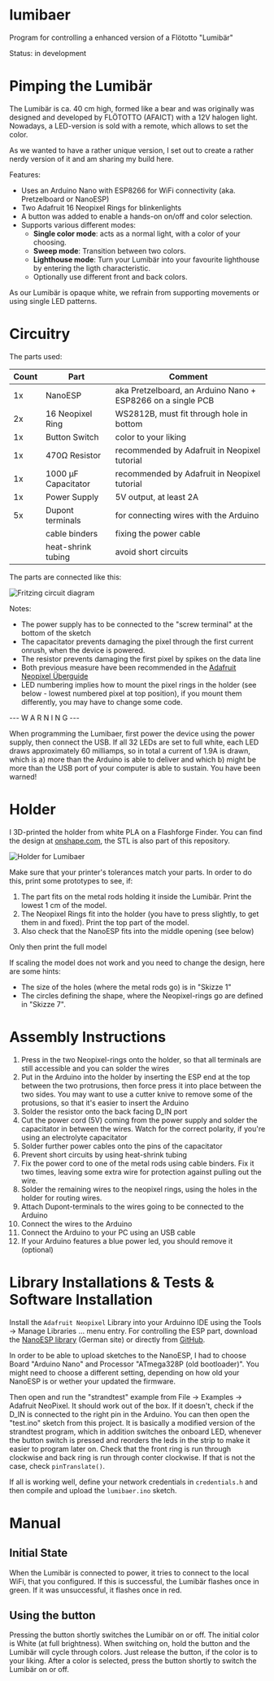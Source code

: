 # lumibaer
Program for controlling a enhanced version of a Flötotto "Lumibär"

Status: in development

# Pimping the Lumibär

The Lumibär is ca. 40 cm high, formed like a bear and was originally was designed and developed by FLÖTOTTO (AFAICT) with a 12V halogen light. Nowadays, a LED-version is sold with a remote, which allows to set the color. 

As we wanted to have a rather unique version, I set out to create a rather nerdy version of it and am sharing my build here. 

Features:

* Uses an Arduino Nano with ESP8266 for WiFi connectivity (aka. Pretzelboard or NanoESP)
* Two Adafruit 16 Neopixel Rings for blinkenlights
* A button was added to enable a hands-on on/off and color selection.
* Supports various different modes:
    * **Single color mode**: acts as a normal light, with a color of your choosing.
	* **Sweep mode**: Transition between two colors.
	* **Lighthouse mode**: Turn your Lumibär into your favourite lighthouse by entering the ligth characteristic.
	* Optionally use different front and back colors.
	
As our Lumibär is opaque white, we refrain from supporting movements or using single LED patterns. 

# Circuitry

The parts used:

| Count | Part                | Comment                                                     |
|-------|---------------------|-------------------------------------------------------------|
| 1x    | NanoESP             | aka Pretzelboard, an Arduino Nano + ESP8266 on a single PCB |
| 2x    | 16 Neopixel Ring    | WS2812B, must fit through hole in bottom                    |
| 1x    | Button Switch       | color to your liking                                        |
| 1x    | 470Ω Resistor       | recommended by Adafruit in Neopixel tutorial                |
| 1x    | 1000 µF Capacitator | recommended by Adafruit in Neopixel tutorial                | 
| 1x    | Power Supply        | 5V output, at least 2A                                      |
| 5x    | Dupont terminals    | for connecting wires with the Arduino                       |
|       | cable binders       | fixing the power cable                                      |
|       | heat-shrink tubing  | avoid short circuits                                        |

The parts are connected like this:

![Fritzing circuit diagram](LumibaerSketch.png "Fritzing Circuit Diagram for Lumibär")

Notes:

* The power supply has to be connected to the "screw terminal" at the bottom of the sketch
* The capacitator prevents damaging the pixel through the first current onrush, when the device is powered.
* The resistor prevents damaging the first pixel by spikes on the data line
* Both previous measure have been recommended in the [Adafruit Neopixel Überguide](https://learn.adafruit.com/adafruit-neopixel-uberguide/basic-connections)
* LED numbering implies how to mount the pixel rings in the holder (see below - lowest numbered pixel at top position), if you mount them differently, you may have to change some code.

--- W A R N I N G ---

When programming the Lumibaer, first power the device using the power supply, then connect the USB. If all 32 LEDs are set to full white, each LED draws approximately 60 milliamps, so in total a current of 1.9A is drawn, which is a) more than the Arduino is able to deliver and which b) might be more than the USB port of your computer is able to sustain. You have been warned!

# Holder

I 3D-printed the holder from white PLA on a Flashforge Finder. You can find the design at [onshape.com](https://cad.onshape.com/documents/3edbe17af1ac7154b36a21e5/w/be9cdfd852b25ba857e68c3f/e/f320dc2e18de69cdc695974b), the STL is also part of this repository. 

![Holder for Lumibaer](Holder.png "isoscale rendering of the holder from onshape")

Make sure that your printer's tolerances match your parts. In order to do this, print some prototypes to see, if:

1) The part fits on the metal rods holding it inside the Lumibär. Print the lowest 1 cm of the model. 
2) The Neopixel Rings fit into the holder (you have to press slightly, to get them in and fixed). Print the top part of the model.
3) Also check that the NanoESP fits into the middle opening (see below)

Only then print the full model

If scaling the model does not work and you need to change the design, here are some hints:

* The size of the holes (where the metal rods go) is in "Skizze 1"
* The circles defining the shape, where the Neopixel-rings go are defined in "Skizze 7".

# Assembly Instructions

1) Press in the two Neopixel-rings onto the holder, so that all terminals are still accessible and you can solder the wires
2) Put in the Arduino into the holder by inserting the ESP end at the top between the two protrusions, then force press it into place between the two sides. You may want to use a cutter knive to remove some of the protusions, so that it's easier to insert the Arduino
3) Solder the resistor onto the back facing D_IN port
4) Cut the power cord (5V) coming from the power supply and solder the capacitator in between the wires. Watch for the correct polarity, if you're using an electrolyte capacitator
5) Solder further power cables onto the pins of the capacitator
6) Prevent short circuits by using heat-shrink tubing
7) Fix the power cord to one of the metal rods using cable binders. Fix it two times, leaving some extra wire for protection against pulling out the wire.
8) Solder the remaining wires to the neopixel rings, using the holes in the holder for routing wires.
9) Attach Dupont-terminals to the wires going to be connected to the Arduino
10) Connect the wires to the Arduino
11) Connect the Arduino to your PC using an USB cable
12) If your Arduino features a blue power led, you should remove it (optional)

# Library Installations & Tests & Software Installation

Install the `Adafruit Neopixel` Library into your Arduinno IDE using the Tools -> Manage Libraries ... menu entry. For controlling the ESP part, download the [NanoESP library](https://iot.fkainka.de/library) (German site) or directly from [GitHub](https://github.com/FKainka/NanoESP).

In order to be able to upload sketches to the NanoESP, I had to choose Board "Arduino Nano" and Processor "ATmega328P (old bootloader)". You might need to choose a different setting, depending on how old your NanoESP is or wether your updated the firmware.

Then open and run the "strandtest" example from File -> Examples -> Adafruit NeoPixel. It should work out of the box. If it doesn't, check if the D_IN is connected to the right pin in the Arduino. You can then open the "test.ino" sketch from this project. It is basically a modified version of the strandtest program, which in addition switches the onboard LED, whenever the button switch is pressed and reorders the leds in the strip to make it easier to program later on. Check that the front ring is run through clockwise and back ring is run through conter clockwise. If that is not the case, check `pinTranslate()`.

If all is working well, define your network credentials in `credentials.h` and then compile and upload the `lumibaer.ino` sketch.

# Manual

## Initial State

When the Lumibär is connected to power, it tries to connect to the local WiFi, that you configured. If this is successful, the Lumibär flashes once in green. If it was unsuccessful, it flashes once in red. 

## Using the button

Pressing the button shortly switches the Lumibär on or off. The initial color is White (at full brightness). 
When switching on, hold the button and the Lumibär will cycle through colors. Just release the button, if the color is to your liking. After a color is selected, press the button shortly to switch the Lumibär on or off.




